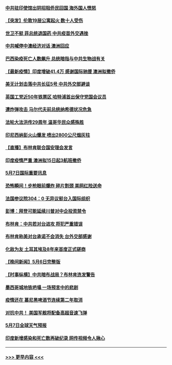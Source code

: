 #### [中共驻印使馆出阴招阻侨民回国 海外国人愤怒](../pages/prog202/a103113050.md?t=05080202) 
#### [【突发】伦敦19层公寓起火 数十人受伤](../pages/prog202/a103113096.md?t=05080202) 
#### [世卫不挺 菲总统退国药 中共疫苗外交遇挫](../pages/prog202/a103113071.md?t=05080202) 
#### [中共喊停中澳经济对话 澳洲回应](../pages/prog202/a103113069.md?t=05080202) 
#### [巴西染疫死亡人数飙升 总统暗指与中共生物战有关](../pages/prog202/a103112927.md?t=05080202) 
#### [【最新疫情】印度增破41.4万 感谢国际驰援 澳洲拟撤侨](../pages/prog202/a103113055.md?t=05080202) 
#### [美无计划击落中共长征5号 中共外交部避谈](../pages/prog202/a103113029.md?t=05080202) 
#### [英国工党近50年铁票区 哈特浦首出保守党国会议员](../pages/prog202/a103113010.md?t=05080202) 
#### [遭炸弹攻击 马尔代夫前总统纳希德状况危急](../pages/prog202/a103112953.md?t=05080202) 
#### [法轮大法洪传29周年 温哥华民众感殊胜](../pages/prog202/a103112958.md?t=05080202) 
#### [印尼西纳彭火山爆发 喷出2800公尺烟灰柱](../pages/prog202/a103112932.md?t=05080202) 
#### [【直播】布林肯联合国安理会发言](../pages/prog202/a103112915.md?t=05080202) 
#### [印度疫情严重 澳洲拟15日起3航班撤侨](../pages/prog202/a103112809.md?t=05080202) 
#### [5月7日国际重要讯息](../pages/prog202/a103112781.md?t=05080202) 
#### [恐怖瞬间！步枪眼前爆炸 碎片割颈 美网红险送命](../pages/prog202/a103112740.md?t=05080202) 
#### [法国参议院304：0 无异议挺台入国际组织](../pages/prog202/a103112688.md?t=05080202) 
#### [彭博：拜登可能延续川普对中企投资禁令](../pages/prog202/a103112701.md?t=05080202) 
#### [布林肯：中共若对台进攻 将犯严重错误](../pages/prog202/a103112653.md?t=05080202) 
#### [布林肯称美对台承诺不会消失 台外交部感谢](../pages/prog202/a103111829.md?t=05080202) 
#### [化敌为友 土耳其埃及8年来首度正式磋商](../pages/prog202/a103112612.md?t=05080202) 
#### [【晚间新闻】5月6日完整版](../pages/prog202/a103112555.md?t=05080202) 
#### [【时事纵横】中共暗布战局？布林肯连发警告](../pages/prog202/a103112517.md?t=05080202) 
#### [墨西哥城地铁坍塌 一场预言中的悲剧](../pages/prog202/a103111679.md?t=05080202) 
#### [疫情还在 慕尼黑啤酒节连续第二年取消](../pages/prog202/a103110762.md?t=05080202) 
#### [对抗中共！ 美国军舰将配备高超音速飞弹](../pages/prog202/a103112006.md?t=05080202) 
#### [5月7日全球天气预报](../pages/prog202/a103112454.md?t=05080202) 
#### [印度新增感染和死亡数再破纪录 网传视频令人揪心](../pages/prog202/a103112342.md?t=05080202) 

----
#### [ >>> 更早内容 <<< ](../indexes/prog202-earlier.md)
